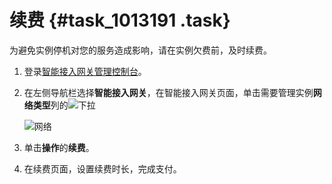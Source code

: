 # 续费 {#task_1013191 .task}

为避免实例停机对您的服务造成影响，请在实例欠费前，及时续费。

1.  登录[智能接入网关管理控制台](https://smartag.console.aliyun.com)。
2.  在左侧导航栏选择**智能接入网关**，在智能接入网关页面，单击需要管理实例**网络类型**列的![下拉](http://static-aliyun-doc.oss-cn-hangzhou.aliyuncs.com/assets/img/817218/156527128550982_zh-CN.png) 

    ![网络](http://static-aliyun-doc.oss-cn-hangzhou.aliyuncs.com/assets/img/817218/156527128550985_zh-CN.png)

3.  单击**操作**的**续费**。
4.  在续费页面，设置续费时长，完成支付。

